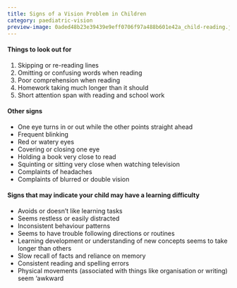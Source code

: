 ```yaml
---
title: Signs of a Vision Problem in Children
category: paediatric-vision
preview-image: 0aded48b23e39439e9eff0706f97a488b601e42a_child-reading.jpg
---
```



#### Things to look out for

  1. Skipping or re-reading lines
  2. Omitting or confusing words when reading
  3. Poor comprehension when reading
  4. Homework taking much longer than it should
  5. Short attention span with reading and school work



#### Other signs

  * One eye turns in or out while the other points straight ahead
  * Frequent blinking
  * Red or watery eyes
  * Covering or closing one eye
  * Holding a book very close to read
  * Squinting or sitting very close when watching television
  * Complaints of headaches
  * Complaints of blurred or double vision



####  Signs that may indicate your child may have a learning difficulty

  * Avoids or doesn’t like learning tasks 
  * Seems restless or easily distracted
  * Inconsistent behaviour patterns 
  * Seems to have trouble following directions or routines
  * Learning development or understanding of new concepts seems to take longer than others
  * Slow recall of facts and reliance on memory
  * Consistent reading and spelling errors
  * Physical movements (associated with things like organisation or writing) seem ‘awkward
